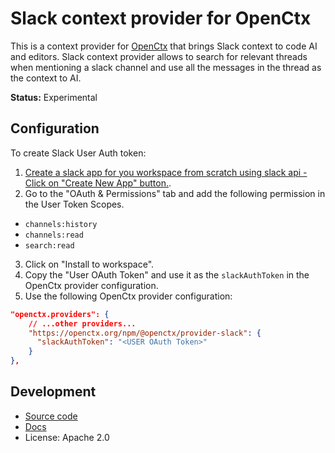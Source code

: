 # Slack context provider for OpenCtx

This is a context provider for [OpenCtx](https://openctx.org) that brings Slack context to code AI and editors. Slack context provider allows to search for relevant threads when mentioning a slack channel and use all the messages in the thread as the context to AI.

**Status:** Experimental

## Configuration

To create Slack User Auth token:

1. [Create a slack app for you workspace from scratch using slack api - Click on "Create New App" button.](https://api.slack.com/apps).
2. Go to the "OAuth & Permissions" tab and add the following permission in the User Token Scopes.
 - `channels:history`
 - `channels:read`
 - `search:read`
3. Click on "Install to workspace".
4. Copy the "User OAuth Token" and use it as the `slackAuthToken` in the OpenCtx provider configuration.
5. Use the following OpenCtx provider configuration:


```json
"openctx.providers": {
    // ...other providers...
    "https://openctx.org/npm/@openctx/provider-slack": {
      "slackAuthToken": "<USER OAuth Token>"
    }
},
```

## Development

- [Source code](https://sourcegraph.com/github.com/sourcegraph/openctx/-/tree/provider/linear)
- [Docs](https://openctx.org/docs/providers/linear)
- License: Apache 2.0
